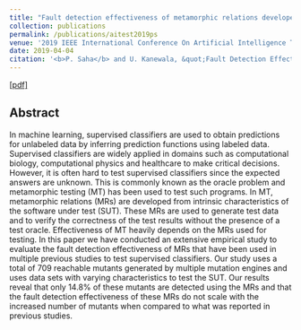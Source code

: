 ```yaml
---
title: "Fault detection effectiveness of metamorphic relations developed for testing supervised classifiers"
collection: publications
permalink: /publications/aitest2019ps
venue: '2019 IEEE International Conference On Artificial Intelligence Testing (AITest)'
date: 2019-04-04
citation: '<b>P. Saha</b> and U. Kanewala, &quot;Fault Detection Effectiveness of Metamorphic Relations Developed for Testing Supervised Classifiers,&quot;<b>2019 IEEE International Conference On Artificial Intelligence Testing (AITest),Newark, CA, USA, 2019, pp. 157-164,</b> '
---
```


[[pdf]](http://prashantasaha.github.io/files/aitest2019ps.pdf)

## Abstract
In machine learning, supervised classifiers are used to obtain predictions for unlabeled data by inferring prediction functions using labeled data. Supervised classifiers are widely applied in domains such as computational biology, computational physics and healthcare to make critical decisions. However, it is often hard to test supervised classifiers since the expected answers are unknown. This is commonly known as the oracle problem and metamorphic testing (MT) has been used to test such programs. In MT, metamorphic relations (MRs) are developed from intrinsic characteristics of the software under test (SUT). These MRs are used to generate test data and to verify the correctness of the test results without the presence of a test oracle. Effectiveness of MT heavily depends on the MRs used for testing. In this paper we have conducted an extensive empirical study to evaluate the fault detection effectiveness of MRs that have been used in multiple previous studies to test supervised classifiers. Our study uses a total of 709 reachable mutants generated by multiple mutation engines and uses data sets with varying characteristics to test the SUT. Our results reveal that only 14.8% of these mutants are detected using the MRs and that the fault detection effectiveness of these MRs do not scale with the increased number of mutants when compared to what was reported in previous studies.

